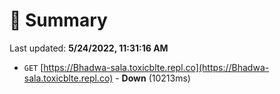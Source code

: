 # 📖 Summary
Last updated: **5/24/2022, 11:31:16 AM**

- `GET` [https://Bhadwa-sala.toxicblte.repl.co](https://Bhadwa-sala.toxicblte.repl.co) - **Down** (10213ms)
